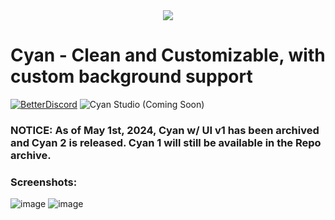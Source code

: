 <div align='center'>
<img src="https://github.com/DaBluLite/Cyan/assets/73998678/f091e536-b63a-4ce1-a041-c4b83111f5b1"/>
</div>

# Cyan - Clean and Customizable, with custom background support

[![BetterDiscord][bd-badge]][bd-link] ![Cyan Studio (Coming Soon)][cs-badge]

[bd-link]: https://betterdiscord.app/theme/Cyan
[bd-badge]: https://img.shields.io/badge/Cyan-Download%20On%20BetterDiscord-3a71c1?labelColor=0c0d10&color=009f88&style=for-the-badge

[cs-badge]: https://img.shields.io/badge/Go%20To%20Cyan%20Studio%20(Coming%20Soon)-3a71c1?labelColor=0c0d10&color=009f88&style=for-the-badge

### NOTICE: As of May 1st, 2024, Cyan w/ UI v1 has been archived and Cyan 2 is released. Cyan 1 will still be available in the Repo archive.

### Screenshots:
![image](https://github.com/DaBluLite/Cyan/assets/73998678/f3750248-52b2-4a93-966e-c945be1f2147)
![image](https://github.com/DaBluLite/Cyan/assets/73998678/68e5edd0-edd0-44ee-b305-c6e1b2287647)
